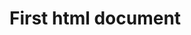 

<!DOCTYPE html>

<h1>First html document</h1>

<!-- Add a svg area, empty -->
<svg id="dataviz_area" height=200 width=450></svg>

<!-- Load d3.js -->
<script src="https://d3js.org/d3.v4.js"></script>

<script>
var svg = d3.select("#dataviz_area")
svg.append("circle")
  .attr("cx", 2).attr("cy", 2).attr("r", 40).style("fill", "blue");
svg.append("circle")
  .attr("cx", 140).attr("cy", 70).attr("r", 40).style("fill", "red");
svg.append("circle")
  .attr("cx", 300).attr("cy", 100).attr("r", 40).style("fill", "green");
</script>

<script>
export default function define(runtime, observer) {
  const main = runtime.module();
  const fileAttachments = new Map([["Seattle Longitudinal Study - Table 5.8 Processed-2@1.csv",new URL("./files/b44ce760208cef67a2589a25198448ad923ff0b5aa5f7c93f24ec02b4d0eacd071386c764215d6cb785181bb6e00781cf2a5eb7fe1d4a082e7d223609bfb2ff2",import.meta.url)]]);
  main.builtin("FileAttachment", runtime.fileAttachments(name => fileAttachments.get(name)));
  main.variable(observer()).define(["md"], function(md){return(
md`# Cognition with age

Data: [Seattle Longitudinal Study](https://sls.psychiatry.uw.edu). Yearly change in longitudinal cognitive function with age`
)});
  main.variable(observer("chart")).define("chart", ["d3","width","height","xAxis","yAxis","data","line","hover"], function(d3,width,height,xAxis,yAxis,data,line,hover)
{
  const svg = d3.create("svg")
      .attr("viewBox", [0, 0, width, height])
      .style("overflow", "visible");


  svg.append("g")
      .call(xAxis);

  svg.append("g")
      .call(yAxis);

  const path = svg.append("g")
      .attr("fill", "none")
      .attr("stroke", "steelblue")
      .attr("stroke-width", 1.5)
      .attr("stroke-linejoin", "round")
      .attr("stroke-linecap", "round")
    .selectAll("path")
    .data(data.series)
    .join("path")
      .style("mix-blend-mode", "multiply")
      .attr("d", d => line(d.values));

  svg.call(hover, path);

  return svg.node();
}
);
  main.variable(observer("data")).define("data", ["d3","FileAttachment"], async function(d3,FileAttachment)
{
  const data = d3.csvParse(await FileAttachment("Seattle Longitudinal Study - Table 5.8 Processed-2@1.csv").text());
  const columns = data.columns.slice(1);
  return {
    y: "Changes in cognitive function with age",
    series: data.map(d => ({
      name: d.name,
      values: columns.map(k => +d[k])
    })),
    dates: columns.map(Number)
  };
}
);
  main.variable(observer("hover")).define("hover", ["d3","x","y","data"], function(d3,x,y,data){return(
function hover(svg, path) {
  
  if ("ontouchstart" in document) svg
      .style("-webkit-tap-highlight-color", "transparent")
      .on("touchmove", moved)
      .on("touchstart", entered)
      .on("touchend", left)
  else svg
      .on("mousemove", moved)
      .on("mouseenter", entered)
      .on("mouseleave", left);

  const dot = svg.append("g")
      .attr("display", "none");

  dot.append("circle")
      .attr("r", 2.5);

  dot.append("text")
      .attr("font-family", "sans-serif")
      .attr("font-size", 10)
      .attr("text-anchor", "middle")
      .attr("y", -8);

  function moved(event) {
    event.preventDefault();
    const pointer = d3.pointer(event, this);
    const xm = x.invert(pointer[0]);
    const ym = y.invert(pointer[1]);
    const i = d3.bisectCenter(data.dates, xm);
    const s = d3.least(data.series, d => Math.abs(d.values[i] - ym));
    path.attr("stroke", d => d === s ? null : "#ddd").filter(d => d === s).raise();
    dot.attr("transform", `translate(${x(data.dates[i])},${y(s.values[i])})`);
    dot.select("text").text(s.name);
  }

  function entered() {
    path.style("mix-blend-mode", null).attr("stroke", "#ddd");
    dot.attr("display", null);
  }

  function left() {
    path.style("mix-blend-mode", "multiply").attr("stroke", null);
    dot.attr("display", "none");
  }
}
)});
  main.variable(observer("height")).define("height", function(){return(
600
)});
  main.variable(observer("margin")).define("margin", function(){return(
{top: 20, right: 20, bottom: 30, left: 30}
)});
  main.variable(observer("x")).define("x", ["d3","data","margin","width"], function(d3,data,margin,width){return(
d3.scaleLinear()
    .domain(d3.extent(data.dates))
    .range([margin.left, width - margin.right])
)});
  main.variable(observer("y")).define("y", ["d3","data","height","margin"], function(d3,data,height,margin){return(
d3.scaleLinear()
    .domain([d3.min(data.series, d => d3.min(d.values)), d3.max(data.series, d => d3.max(d.values))]).nice()
    .range([height - margin.bottom, margin.top])
)});
  main.variable(observer("xAxis")).define("xAxis", ["height","margin","d3","x","width"], function(height,margin,d3,x,width){return(
g => g
    .attr("transform", `translate(0,${height - margin.bottom})`)
    .call(d3.axisBottom(x).ticks(width / 80).tickSizeOuter(0))
)});
  main.variable(observer("yAxis")).define("yAxis", ["margin","d3","y","data"], function(margin,d3,y,data){return(
g => g
    .attr("transform", `translate(${margin.left},0)`)
    .call(d3.axisLeft(y))
    .call(g => g.select(".domain").remove())
    .call(g => g.select(".tick:last-of-type text").clone()
        .attr("x", 3)
        .attr("text-anchor", "start")
        .attr("font-weight", "bold")
        .text(data.y))
)});
  main.variable(observer("line")).define("line", ["d3","x","data","y"], function(d3,x,data,y){return(
d3.line()
    .defined(d => !isNaN(d))
    .x((d, i) => x(data.dates[i]))
    .y(d => y(d))
)});
  main.variable(observer("d3")).define("d3", ["require"], function(require){return(
require("d3@^6.1")
)});
  return main;
}
</script>
